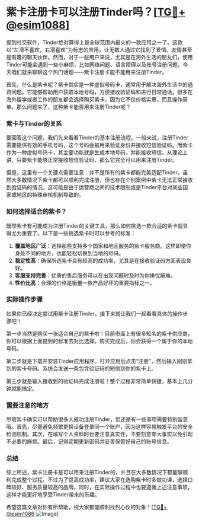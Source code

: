 # 紫卡注册卡可以注册Tinder吗？[[TG💪+ @esim1088](https://t.me/s/esim1088)]

提到社交软件，Tinder绝对算得上是全球范围内最火的一款应用之一了。这款以“左滑不喜欢，右滑喜欢”为标志的应用，让无数人通过它找到了爱情、友情甚至是有趣的聊天伙伴。然而，对于一些用户来说，尤其是在海外生活的朋友们，使用Tinder可能会遇到一些小麻烦，比如网络问题、语言障碍以及账号注册问题。今天咱们就来聊聊这个热门话题——紫卡注册卡能不能用来注册Tinder。

首先，什么是紫卡呢？紫卡其实是一种虚拟号码卡，通常用于解决海外生活中的通讯问题。它能够帮助用户获取本地号码，方便接收验证码和进行日常通话。很多在海外留学或者工作的朋友都会选择购买紫卡，因为它不仅价格实惠，而且操作简单。那么问题来了，这种紫卡能否用来注册Tinder呢？

### 紫卡与Tinder的关系

要回答这个问题，我们先来看看Tinder的基本注册流程。一般来说，注册Tinder需要提供有效的手机号码，这个号码会被用来验证身份并接收短信验证码。而紫卡作为一种虚拟号码卡，其主要功能就是生成本地号码，并能接收短信。从理论上讲，只要紫卡能够正常接收短信验证码，那么它完全可以用来注册Tinder。

但是，这里有一个关键点需要注意：并不是所有的紫卡都能完美适配Tinder。虽然大多数情况下紫卡都可以顺利完成注册，但也存在个别案例中紫卡无法正常接收到验证码的情况。这可能是由于运营商之间的技术限制或是Tinder平台对某些国家或地区的特殊审核机制导致的。

### 如何选择适合的紫卡？

既然紫卡有可能成为注册Tinder的关键工具，那么如何挑选一款合适的紫卡就显得尤为重要了。以下是一些挑选紫卡时可以参考的标准：

1. **覆盖地区广泛**：选择那些支持多个国家和地区服务的紫卡服务商。这样即使你身处不同的地方，也能轻松切换到当地的号码。
2. **稳定性高**：确保所选紫卡具有较高的成功率，尤其是在接收验证码方面表现良好。
3. **客服支持完善**：优质的售后服务可以在出现问题时及时为你排忧解难。
4. **性价比高**：合理的价格是衡量一款产品好坏的重要指标之一。

### 实际操作步骤

如果你已经决定尝试用紫卡注册Tinder，接下来就让我们一起看看具体的操作步骤吧！

第一步当然是购买一张适合自己的紫卡啦！目前市面上有很多知名的紫卡供应商，你可以根据上面提到的标准去对比选择。购买完成后，你会获得一个属于你的本地号码。

第二步就是下载并安装Tinder应用程序。打开应用后点击“注册”，然后输入刚刚拿到的紫卡号码。系统会发送一条包含验证码的短信到你的紫卡上。

第三步就是输入接收到的验证码完成注册啦！整个过程非常简单快捷，基本上几分钟就能搞定。

### 需要注意的地方

尽管紫卡确实可以帮助很多人成功注册Tinder，但还是有一些事项需要特别留意哦。首先，尽量避免频繁更换设备登录同一个账户，因为这样容易触发平台的安全检测机制。其次，在填写个人资料时也要注意真实性，不要刻意夸大事实以免引起不必要的麻烦。最后，记得定期更新密码并妥善保管好自己的账号信息。

### 总结

综上所述，紫卡注册卡是可以用来注册Tinder的，并且在大多数情况下都能够顺利完成整个过程。不过为了提高成功率，建议大家在选购紫卡时多做功课，选择口碑较好、服务质量较高的品牌。同时，在实际操作过程中也要遵循上述注意事项，这样才能更好地享受Tinder带来的乐趣。

希望这篇文章对你有所帮助，祝大家都能顺利找到心仪的对象！[[TG💪+ @esim1088](https://t.me/s/esim1088) ![Image](https://i.postimg.cc/4NQfJmqS/Snipaste-2025-05-13-00-14-12.png)]